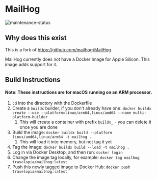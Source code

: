 # MailHog

![maintenance-status](https://img.shields.io/badge/maintenance-actively--developed-brightgreen.svg)

## Why does this exist

This is a fork of https://github.com/mailhog/MailHog

MailHog currently does not have a Docker Image for Apple Silicon. This image adds support for it.

## Build Instructions

#### Note: These instructions are for macOS running on an ARM processor.

1. `cd` into the directory with the Dockerfile
2. Create a `buildx` builder, if you don't already have one: `docker buildx create --use --platform=linux/arm64,linux/amd64 --name multi-platform-builder`
    1. This will create a container with prefix `buildx_` - you can delete it once you are done
3. Build the image: `docker buildx build --platform linux/amd64,linux/arm64 -t mailhog .`
    1. This will load it into memory, but not tag it yet
4. Tag the image: `docker buildx build --load -t mailhog .`
5. Log in via Docker Desktop, and then run: `docker login`
6. Change the image tag locally, for example: `docker tag mailhog travelopia/mailhog:latest`
7. Push this newly tagged image to Docker Hub: `docker push travelopia/mailhog:latest`
